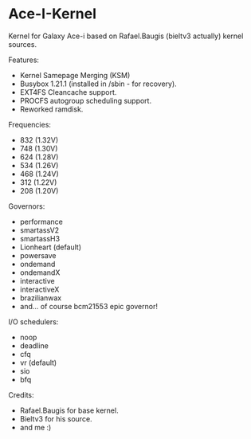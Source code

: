 Ace-I-Kernel
============

Kernel for Galaxy Ace-i based on Rafael.Baugis (bieltv3 actually) kernel sources.

Features:
- Kernel Samepage Merging (KSM)
- Busybox 1.21.1 (installed in /sbin - for recovery).
- EXT4FS Cleancache support.
- PROCFS autogroup scheduling support.
- Reworked ramdisk.

Frequencies:
- 832 (1.32V)
- 748 (1.30V)
- 624 (1.28V)
- 534 (1.26V)
- 468 (1.24V)
- 312 (1.22V)
- 208 (1.20V)

Governors:
- performance
- smartassV2
- smartassH3
- Lionheart (default)
- powersave
- ondemand
- ondemandX
- interactive
- interactiveX
- brazilianwax
- and... of course bcm21553 epic governor!

I/O schedulers:
- noop
- deadline
- cfq
- vr (default)
- sio
- bfq

Credits:
- Rafael.Baugis for base kernel.
- Bieltv3 for his source.
- and me :)
